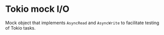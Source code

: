 # Tokio mock I/O
Mock object that implements `AsyncRead` and `AsyncWrite` to facilitate testing of Tokio tasks.
